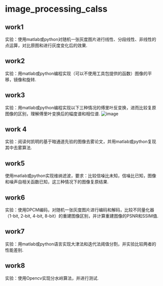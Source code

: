 # image_processing_calss
## work1
实验：使用matlab或python对随机一张灰度图片进行线性、分段线性、非线性的点运算，对比原图和进行灰度变化后的效果.
## work2
实验：用matlab或python编程实现（可以不使用工具包提供的函数）图像的平移，镜像和旋转.
## work3
实验：用matlab或python编程实现以下三种情况的傅里叶反变换，进而比较复原图像的区别，理解傅里叶变换后的幅度谱和相位谱.
![image](https://user-images.githubusercontent.com/114233443/201514025-079ead3c-9aee-45ad-8a9a-0584c1ed7f70.png)
## work 4
实验：阅读何凯明的基于暗通道先验的图像去雾论文，并用matlab或python复现其中去雾算法.
## work5
使用matlab或python实现维纳滤波，要求：比较信噪比未知，信噪比已知，图像和噪声自相关函数已知，这三种情况下的图像复原结果.
## work6
实验：使用DPCM编码，对随机一张灰度图片进行编码和解码，比较不同量化器（1-bit, 2-bit, 4-bit, 8-bit）的重建图像区别，并计算重建图像的PSNR和SSIM值.
## work7
实验：用matlab或python语言实现大津法和迭代法阈值分割，并实验比较两者的性能差别.
## work8
实验：使用Opencv实现分水岭算法，并进行测试.
